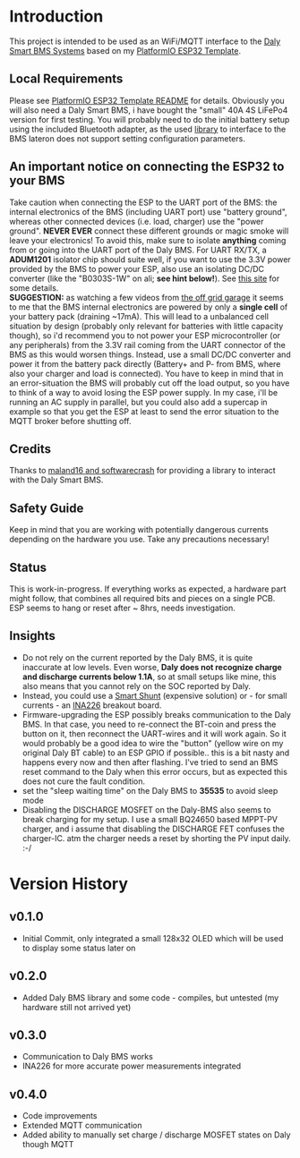 # Introduction 
This project is intended to be used as an WiFi/MQTT interface to the [Daly Smart BMS Systems](https://www.aliexpress.com/store/4165007) based on my [PlatformIO ESP32 Template](https://github.com/juepi/PIO-ESP32-Template).  

## Local Requirements
Please see [PlatformIO ESP32 Template README](https://github.com/juepi/PIO-ESP32-Template) for details. Obviously you will also need a Daly Smart BMS, i have bought the "small" 40A 4S LiFePo4 version for first testing. You will probably need to do the initial battery setup using the included Bluetooth adapter, as the used [library](https://github.com/maland16/daly-bms-uart) to interface to the BMS lateron does not support setting configuration parameters.

## An important notice on connecting the ESP32 to your BMS
Take caution when connecting the ESP to the UART port of the BMS: the internal electronics of the BMS (including UART port) use "battery ground", whereas other connected devices (i.e. load, charger) use the "power ground". **NEVER EVER** connect these different grounds or magic smoke will leave your electronics! To avoid this, make sure to isolate **anything** coming from or going into the UART port of the Daly BMS. For UART RX/TX, a **ADUM1201** isolator chip should suite well, if you want to use the 3.3V power provided by the BMS to power your ESP, also use an isolating DC/DC converter (like the "B0303S-1W" on ali; **see hint below!**). See [this site](https://cppdig.com/c/esp-bridge-allowing-daly-smart-bms-to-be-used-with-a-sofar-invertercharger-and-others-that-use-sma-canbus-protocol) for some details.  
**SUGGESTION:** as watching a few videos from [the off grid garage](https://www.youtube.com/c/OffGridGarageAustralia) it seems to me that the BMS internal electronics are powered by only a **single cell** of your battery pack (draining ~17mA). This will lead to a unbalanced cell situation by design (probably only relevant for batteries with little capacity though), so i'd recommend you to not power your ESP microcontroller (or any peripherals) from the 3.3V rail coming from the UART connector of the BMS as this would worsen things. Instead, use a small DC/DC converter and power it from the battery pack directly (Battery+ and P- from BMS, where also your charger and load is connected). You have to keep in mind that in an error-situation the BMS will probably cut off the load output, so you have to think of a way to avoid losing the ESP power supply. In my case, i'll be running an AC supply in parallel, but you could also add a supercap in example so that you get the ESP at least to send the error situation to the MQTT broker before shutting off.

## Credits
Thanks to [maland16 and softwarecrash](https://github.com/maland16/daly-bms-uart) for providing a library to interact with the Daly Smart BMS.

## Safety Guide
Keep in mind that you are working with potentially dangerous currents depending on the hardware you use. Take any precautions necessary!

## Status
This is work-in-progress. If everything works as expected, a hardware part might follow, that combines all required bits and pieces on a single PCB.
ESP seems to hang or reset after ~ 8hrs, needs investigation.

## Insights
- Do not rely on the current reported by the Daly BMS, it is quite inaccurate at low levels. Even worse, **Daly does not recognize charge and discharge currents below 1.1A**, so at small setups like mine, this also means that you cannot rely on the SOC reported by Daly.
- Instead, you could use a [Smart Shunt](https://www.victronenergy.com/battery-monitors/smart-battery-shunt) (expensive solution) or - for small currents - an [INA226](https://www.ti.com/lit/ds/symlink/ina226.pdf) breakout board.
- Firmware-upgrading the ESP possibly breaks communication to the Daly BMS. In that case, you need to re-connect the BT-coin and press the button on it, then reconnect the UART-wires and it will work again. So it would probably be a good idea to wire the "button" (yellow wire on my original Daly BT cable) to an ESP GPIO if possible.. this is a bit nasty and happens every now and then after flashing. I've tried to send an BMS reset command to the Daly when this error occurs, but as expected this does not cure the fault condition.
- set the "sleep waiting time" on the Daly BMS to **35535** to avoid sleep mode
- Disabling the DISCHARGE MOSFET on the Daly-BMS also seems to break charging for my setup. I use a small BQ24650 based MPPT-PV charger, and i assume that disabling the DISCHARGE FET confuses the charger-IC. atm the charger needs a reset by shorting the PV input daily. :-/

# Version History

## v0.1.0
- Initial Commit, only integrated a small 128x32 OLED which will be used to display some status later on

## v0.2.0
- Added Daly BMS library and some code - compiles, but untested (my hardware still not arrived yet)

## v0.3.0
- Communication to Daly BMS works
- INA226 for more accurate power measurements integrated

## v0.4.0
- Code improvements
- Extended MQTT communication
- Added ability to manually set charge / discharge MOSFET states on Daly though MQTT
